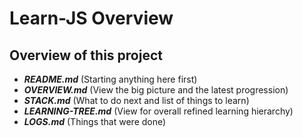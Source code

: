 # Learn-JS Overview

## Overview of this project

- __*README.md*__ (Starting anything here first)  
- __*OVERVIEW.md*__ (View the big picture and the latest progression)  
- __*STACK.md*__ (What to do next and list of things to learn)  
- __*LEARNING-TREE.md*__ (View for overall refined learning hierarchy)  
- __*LOGS.md*__ (Things that were done)  

